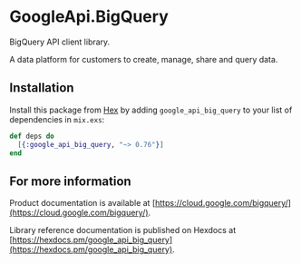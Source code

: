 # GoogleApi.BigQuery

BigQuery API client library.

A data platform for customers to create, manage, share and query data.

## Installation

Install this package from [Hex](https://hex.pm) by adding
`google_api_big_query` to your list of dependencies in `mix.exs`:

```elixir
def deps do
  [{:google_api_big_query, "~> 0.76"}]
end
```

## For more information

Product documentation is available at [https://cloud.google.com/bigquery/](https://cloud.google.com/bigquery/).

Library reference documentation is published on Hexdocs at
[https://hexdocs.pm/google_api_big_query](https://hexdocs.pm/google_api_big_query).
